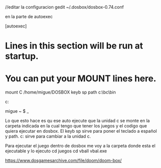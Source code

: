 //editar la configuracion
gedit ~/.dosbox/dosbox-0.74.conf

en la parte de autoexec

[autoexec]
# Lines in this section will be run at startup.
# You can put your MOUNT lines here.

mount C /home/migue/DOSBOX
keyb sp
path c:\bc\bin

c:


migue ~ $ _


Lo que esto hace es qu ese auto ejecute que la unidad c se monte en la carpeta indicada en la cual tengo que tener los juegos y el codigo que quiera ejecutar en dosbox. El keyb sp sirve para poner el teclado a español y path. c: sirve para cambiar a la unidad c.

Para ejecutar el juego dentro de dosbox me voy a la carpeta donde esta el ejecutable y lo ejecuto 
cd juegos
cd vball
vbal.exe


https://www.dosgamesarchive.com/file/doom/doom-box/
